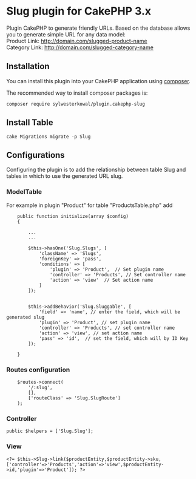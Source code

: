 # Slug plugin for CakePHP 3.x

Plugin CakePHP to generate friendly URLs. Based on the database allows you to generate simple URL for any data model:<br/>
Product Link: http://domain.com/slugged-product-name</br>
Category Link: http://domain.com/slugged-category-name

## Installation

You can install this plugin into your CakePHP application using [composer](http://getcomposer.org).

The recommended way to install composer packages is:

```
composer require sylwesterkowal/plugin.cakephp-slug
```

## Install Table

```
cake Migrations migrate -p Slug
```

## Configurations

Configuring the plugin is to add the relationship between table Slug and tables in which to use the generated URL slug.

### ModelTable

For example in plugin "Product" for table "ProductsTable.php" add

```
    public function initialize(array $config)
    {

        ...
        ...

        $this->hasOne('Slug.Slugs', [
            'className' => 'Slugs',
            'foreignKey' => 'pass',
            'conditions' => [
                'plugin' => 'Product',  // Set plugin name
                'controller' => 'Products', // Set controller name
                'action' => 'view'  // Set action name
            ]
        ]);


        $this->addBehavior('Slug.Sluggable', [
            'field' => 'name', // enter the field, which will be generated slug
            'plugin' => 'Product', // set plugin name
            'controller' => 'Products', // set controller name
            'action' => 'view', // set action name
            'pass' => 'id',  // set the field, which will by ID Key
        ]);

    }
```

### Routes configuration

```
    $routes->connect(
        '/:slug',
        [],
        ['routeClass' => 'Slug.SlugRoute']
    );
```

### Controller

```
public $helpers = ['Slug.Slug'];
```

### View

```
<?= $this->Slug->link($productEntity,$productEntity->sku,['controller'=>'Products','action'=>'view',$productEntity->id,'plugin'=>'Product']); ?>
```
